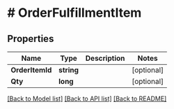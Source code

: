 # # OrderFulfillmentItem


## Properties 


Name | Type | Description | Notes
------------ | ------------- | ------------- | -------------
**OrderItemId**| **string** |   | [optional]
**Qty**| **long** |   | [optional]


[[Back to Model list]](../../README.md#models) [[Back to API list]](../../README.md#endpoints) [[Back to README]](../../README.md)

